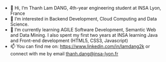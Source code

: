 - 👋 Hi, I’m Thanh Lam DANG, 4th-year engineering student at INSA Lyon, France
- 👀 I’m interested in Backend Development, Cloud Computing and Data Science. 
- 🌱 I’m currently learning AGILE Software Development, Semantic Web and Data Mining. I also spent my first two years at INSA learning Java and Front-end development (HTML5, CSS3, Javascript)
- 📫 You can find me on: https://www.linkedin.com/in/lamdang2k or connect with me by email thanh.dang@insa-lyon.fr

<!---
lamdang2k/lamdang2k is a ✨ special ✨ repository because its `README.md` (this file) appears on your GitHub profile.
You can click the Preview link to take a look at your changes.
--->
